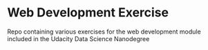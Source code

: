 # Web Development Exercise
Repo containing various exercises for the web development module included in the Udacity Data Science Nanodegree
